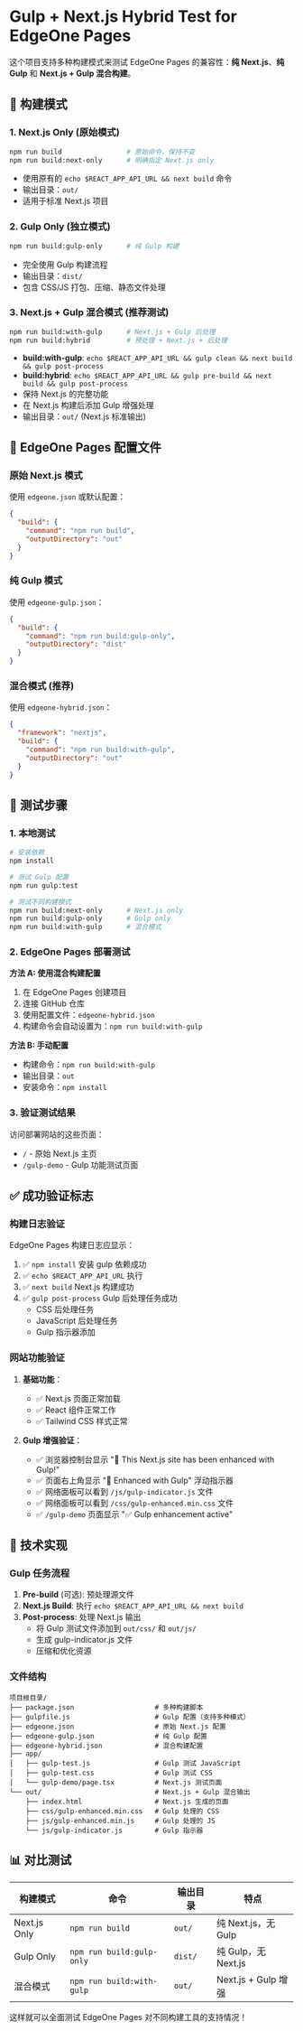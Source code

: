 # Gulp + Next.js Hybrid Test for EdgeOne Pages

这个项目支持多种构建模式来测试 EdgeOne Pages 的兼容性：**纯 Next.js**、**纯 Gulp** 和 **Next.js + Gulp 混合构建**。

## 🚀 构建模式

### 1. Next.js Only (原始模式)
```bash
npm run build                # 原始命令，保持不变
npm run build:next-only      # 明确指定 Next.js only
```
- 使用原有的 `echo $REACT_APP_API_URL && next build` 命令
- 输出目录：`out/`
- 适用于标准 Next.js 项目

### 2. Gulp Only (独立模式)
```bash
npm run build:gulp-only      # 纯 Gulp 构建
```
- 完全使用 Gulp 构建流程
- 输出目录：`dist/`
- 包含 CSS/JS 打包、压缩、静态文件处理

### 3. Next.js + Gulp 混合模式 (推荐测试)
```bash
npm run build:with-gulp      # Next.js + Gulp 后处理
npm run build:hybrid         # 预处理 + Next.js + 后处理
```
- **build:with-gulp**: `echo $REACT_APP_API_URL && gulp clean && next build && gulp post-process`
- **build:hybrid**: `echo $REACT_APP_API_URL && gulp pre-build && next build && gulp post-process`
- 保持 Next.js 的完整功能
- 在 Next.js 构建后添加 Gulp 增强处理
- 输出目录：`out/` (Next.js 标准输出)

## 📁 EdgeOne Pages 配置文件

### 原始 Next.js 模式
使用 `edgeone.json` 或默认配置：
```json
{
  "build": {
    "command": "npm run build",
    "outputDirectory": "out"
  }
}
```

### 纯 Gulp 模式
使用 `edgeone-gulp.json`：
```json
{
  "build": {
    "command": "npm run build:gulp-only",
    "outputDirectory": "dist"
  }
}
```

### 混合模式 (推荐)
使用 `edgeone-hybrid.json`：
```json
{
  "framework": "nextjs",
  "build": {
    "command": "npm run build:with-gulp",
    "outputDirectory": "out"
  }
}
```

## 🧪 测试步骤

### 1. 本地测试
```bash
# 安装依赖
npm install

# 测试 Gulp 配置
npm run gulp:test

# 测试不同构建模式
npm run build:next-only      # Next.js only
npm run build:gulp-only      # Gulp only
npm run build:with-gulp      # 混合模式
```

### 2. EdgeOne Pages 部署测试

**方法 A: 使用混合构建配置**
1. 在 EdgeOne Pages 创建项目
2. 连接 GitHub 仓库
3. 使用配置文件：`edgeone-hybrid.json`
4. 构建命令会自动设置为：`npm run build:with-gulp`

**方法 B: 手动配置**
- 构建命令：`npm run build:with-gulp`
- 输出目录：`out`
- 安装命令：`npm install`

### 3. 验证测试结果

访问部署网站的这些页面：
- `/` - 原始 Next.js 主页
- `/gulp-demo` - Gulp 功能测试页面

## ✅ 成功验证标志

### 构建日志验证
EdgeOne Pages 构建日志应显示：
1. ✅ `npm install` 安装 gulp 依赖成功
2. ✅ `echo $REACT_APP_API_URL` 执行
3. ✅ `next build` Next.js 构建成功
4. ✅ `gulp post-process` Gulp 后处理任务成功
   - CSS 后处理任务
   - JavaScript 后处理任务
   - Gulp 指示器添加

### 网站功能验证
1. **基础功能**：
   - ✅ Next.js 页面正常加载
   - ✅ React 组件正常工作
   - ✅ Tailwind CSS 样式正常

2. **Gulp 增强验证**：
   - ✅ 浏览器控制台显示 "🎉 This Next.js site has been enhanced with Gulp!"
   - ✅ 页面右上角显示 "🔧 Enhanced with Gulp" 浮动指示器
   - ✅ 网络面板可以看到 `/js/gulp-indicator.js` 文件
   - ✅ 网络面板可以看到 `/css/gulp-enhanced.min.css` 文件
   - ✅ `/gulp-demo` 页面显示 "✅ Gulp enhancement active"

## 🔧 技术实现

### Gulp 任务流程
1. **Pre-build** (可选): 预处理源文件
2. **Next.js Build**: 执行 `echo $REACT_APP_API_URL && next build`
3. **Post-process**: 处理 Next.js 输出
   - 将 Gulp 测试文件添加到 `out/css/` 和 `out/js/`
   - 生成 gulp-indicator.js 文件
   - 压缩和优化资源

### 文件结构
```
项目根目录/
├── package.json                    # 多种构建脚本
├── gulpfile.js                     # Gulp 配置（支持多种模式）
├── edgeone.json                    # 原始 Next.js 配置
├── edgeone-gulp.json               # 纯 Gulp 配置
├── edgeone-hybrid.json             # 混合构建配置
├── app/
│   ├── gulp-test.js                # Gulp 测试 JavaScript
│   ├── gulp-test.css               # Gulp 测试 CSS
│   └── gulp-demo/page.tsx          # Next.js 测试页面
└── out/                            # Next.js + Gulp 混合输出
    ├── index.html                  # Next.js 生成的页面
    ├── css/gulp-enhanced.min.css   # Gulp 处理的 CSS
    ├── js/gulp-enhanced.min.js     # Gulp 处理的 JS
    └── js/gulp-indicator.js        # Gulp 指示器
```

## 📊 对比测试

| 构建模式 | 命令 | 输出目录 | 特点 |
|---------|------|---------|------|
| Next.js Only | `npm run build` | `out/` | 纯 Next.js，无 Gulp |
| Gulp Only | `npm run build:gulp-only` | `dist/` | 纯 Gulp，无 Next.js |
| 混合模式 | `npm run build:with-gulp` | `out/` | Next.js + Gulp 增强 |

这样就可以全面测试 EdgeOne Pages 对不同构建工具的支持情况！ 